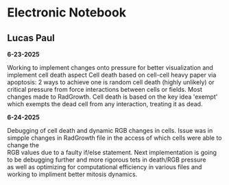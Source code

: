 # Electronic Notebook  
## Lucas Paul  

**6-23-2025**  

Working to implement changes onto pressure for better visualization 
and implement cell death aspect
Cell death based on cell-cell heavy paper via apoptosis: 2 ways to achieve
one is random cell death (highly unlikely) or critical pressure from force 
interactions between cells or fields. 
Most changes made to RadGrowth. Cell death is based on the key idea 'exempt' 
which exempts the dead cell from any interaction, treating it as dead.

**6-24-2025**  

Debugging of cell death and dynamic RGB changes in cells. Issue was in  
simpple changes in RadGrowth file in the access of which cells were able to change the  
RGB values due to a faulty if/else statement. 
Next implementation is going to be debugging further and more rigorous tets in death/RGB pressure  
as well as optimizing for computational efficiency in various files and  
working to impliment better mitosis dynamics. 
